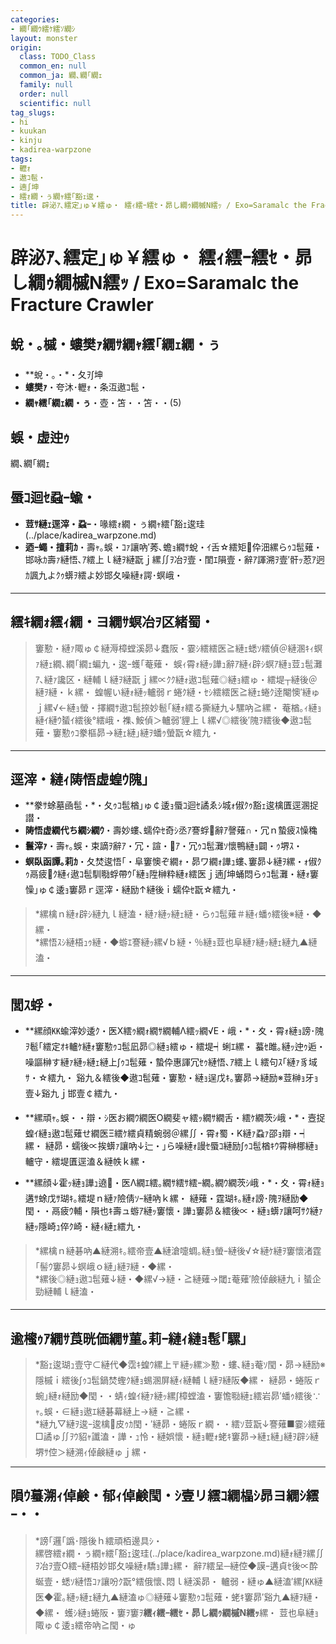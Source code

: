 ```yaml
---
categories:
- 繝｢繝ｳ繧ｹ繧ｿ繝ｼ
layout: monster
origin:
  class: TODO_Class
  common_en: null
  common_ja: 繝､繝｢繝ｪ
  family: null
  order: null
  scientific: null
tag_slugs:
- hi
- kuukan
- kinju
- kadirea-warpzone
tags:
- 轣ｫ
- 遨ｺ髢・
- 遖∫坤
- 繧ｫ繝・ぅ繝ｬ繧｢豁ｪ逡・
title: 辟泌ｱ､繧定｣ゅ￥繧ゅ・ 繧ｨ繧ｰ繧ｾ・昴し繝ｩ繝槭Ν繧ｯ / Exo=Saramalc the Fracture Crawler
---
```


# 辟泌ｱ､繧定｣ゅ￥繧ゅ・ 繧ｨ繧ｰ繧ｾ・昴し繝ｩ繝槭Ν繧ｯ / Exo=Saramalc the Fracture Crawler

## 蛻・｡槭・螻樊ｧ繝ｻ繝ｬ繧｢繝ｪ繝・ぅ
* **蛻・｡・*・夂ｦ∫坤  
* **螻樊ｧ**・夸沐･轣ｫ・条沍遨ｺ髢・ 
* **繝ｬ繧｢繝ｪ繝・ぅ**・壺・笘・・笘・・(5)

## 蜈・虚迚ｩ
繝､繝｢繝ｪ

## 蜃ｺ迴ｾ蝨ｰ蝓・
* **荳ｻ縺ｪ逕滓・蝨ｰ**・喙繧ｫ繝・ぅ繝ｬ繧｢豁ｪ逡珪(../place/kadirea_warpzone.md)  
* **迺ｰ蠅・擅莉ｶ**・壽ｬ｡蜈・ｺｧ讓吶′莠､蟾ｮ繝ｻ蛻・ｲ舌☆繧矩伜沺縲らｩｺ髢薙・邯咏ｶ壽ｧ縺悟､ｱ繧上ｌ縺ｦ縺翫ｊ縲∬ｦ冶ｦ壹・閨ｴ隕壹・辭ｱ諢溯ｦ壹′骭ｯ荵ｱ迥ｶ諷九よｸｩ蠎ｦ繧よ妙邯夂噪縺ｫ諤･螟峨・

---

## 繧ｷ繝ｫ繧ｨ繝・ヨ繝ｻ螟冶ｦ区緒蜀・
> 窶懃・縺ｧ陬ゅ￠縺溽樟螳溪昴↓蠢阪・霎ｼ繧繧医≧縺ｪ蟋ｿ繧偵＠縺溷ｷｨ螟ｧ縺ｪ繝､繝｢繝ｪ蝙九・逡ｰ蠖｢菴薙・ 
> 蜈ｨ霄ｫ縺ｯ譁ｭ辭ｱ縺ｨ辟ｼ螟ｱ縺ｮ荳ｭ髢灘ｱ､縺ｧ讒区・縺輔ｌ縺ｦ縺翫ｊ縲∝ｸｸ縺ｫ遨ｺ髢薙◎縺ｮ繧ゅ・繧堤┬縺後＠縺ｦ縺・ｋ縲・ 
> 蝗幄い縺ｫ縺ｯ轤弱ｒ蜷ｸ縺・ｾｼ繧繧医≧縺ｪ蜷ｸ逹閹懊′縺ゅｊ縲√←縺ｮ螢・擇繝ｻ遨ｺ髢捺妙髱｢縺ｫ繧る撕縺九↓騾吶≧縲・ 
> 菴楢｡ｨ縺ｮ縺ｲ縺ｳ蜑ｲ繧後°繧峨・襍､鮟偵＞轤弱′貍上ｌ縲√◎繧後′隗ｦ繧後◆遨ｺ髢薙・窶懃ｩｺ豢樞昴→縺ｪ縺｣縺ｦ蟠ｩ螢翫☆繧九・

---

## 逕滓・縺ｨ陦悟虚蝗ｳ隗｣
* **豢ｻ蜍墓凾髢・*・夂ｩｺ髢楢｣ゅ￠逶ｮ蜃ｺ迴ｾ譎ゑｼ城ｫ俶ｸｩ豁ｪ逡檎匱逕溷捉譛・ 
* **陦悟虚繝代ち繝ｼ繝ｳ**・壽妙螻､蠕伜ｾ奇ｼ丞ｱ謇蜉辭ｱ謦薙∩・冗ｎ蟄疲ｽ懆穐  
* **鬟滓ｧ**・壽ｬ｡蜈・束謫ｦ辭ｱ・冗・諠・ｱ・冗ｩｺ髢灘ｿ懷鴨縺ｮ闢・ｩ堺ｽ・ 
* **螟臥函譚｡莉ｶ**・夂焚逡悟｢・阜窶懊ぞ繝ｫ・昴ワ繝ｫ譁ｭ螻､窶昴↓縺ｦ縲・ｫ俶ｸｩ鬲疲ｸ縺ｨ遨ｺ髢馴㍾蜉帶ｳ｢縺ｮ陞榊粋縺ｫ繧医ｊ遖∫坤蛹悶らｩｺ髢灘・縺ｫ窶懆｣ゅ￠逶ｮ窶昴ｒ逕滓・縺励↑縺後ｉ蠕伜ｾ翫☆繧九・

> *縲檎ｎ縺ｫ辟ｼ縺九ｌ縺溘・縺ｧ縺ｯ縺ｪ縺・らｩｺ髢薙＃縺ｨ蟠ｩ繧後※縺・◆縲・  
> *縲悟ｽｼ縺梧ｭｩ縺・◆蝣ｴ謇縺ｯ縲√ｂ縺・％縺ｮ荳也阜縺ｧ縺ｯ縺ｪ縺九▲縺溘・

---

## 閭ｽ蜉・
* **縲顔㏍蝓滓妙逶ｸ・医Χ繧ｩ繝ｫ繝ｻ繝輔Λ繧ｯ繝√Ε・峨・*・夊・霄ｫ縺ｮ謗･隗ｦ髱｢繧定ｵｷ轤ｹ縺ｫ窶懃ｩｺ髢凪昴◎縺ｮ繧ゅ・繧堤┥蜊ｴ縲・ 
蟇ｾ雎｡縺ｯ迚ｩ逅・噪謳榊す縺ｧ縺ｯ縺ｪ縺上∫ｩｺ髢薙・蟄伜惠諢冗ｾｩ縺悟､ｱ繧上ｌ繧句ｽ｢縺ｧ豸域ｻ・☆繧九・ 
谿九＆繧後◆遨ｺ髢薙・窶懃・縺ｮ逞戊ｷ｡窶昴→縺励※荳榊ｮ牙ｮ壹↓谿九ｊ邯壹￠繧九・

* **縲頑ｬ｡蜈・・辯・ｼ医お繝ｳ繝医Ο繝斐ャ繧ｯ繝ｻ繝舌・繧ｹ繝茨ｼ峨・*・壼捉蝗ｲ縺ｮ遨ｺ髢薙せ繝医Ξ繧ｹ繧貞精蜿弱＠縲∬・霄ｫ蜀・Κ縺ｧ蝨ｧ邵ｮ辯・┥縲・ 
縺昴・蠕後∝挨蠎ｧ讓吶↓辷・｣ら噪縺ｫ謾ｾ蜃ｺ縺励∫ｩｺ髢楢ｷｳ霄榊梛縺ｮ轤守・繧堤匱逕溘＆縺帙ｋ縲・

* **縲顔↓霍ｯ縺ｮ譁ｭ遶・医Λ繝ｴ繧｡繝ｻ繧ｻ繧ｰ繝｡繝ｳ繝茨ｼ峨・*・夊・霄ｫ縺ｮ遘ｻ蜍戊ｻ瑚ｷ｡繧堤ｎ縺ｧ險倩ｿｰ縺吶ｋ縲・ 
縺薙・霆瑚ｷ｡縺ｫ謗･隗ｦ縺励◆閠・・鬲疲ｳ輔・隕也ｷ壽ュ蝣ｱ縺ｯ窶懷・譁ｭ窶昴＆繧後∝・縺ｮ蠎ｧ讓呵ｻｸ縺ｧ縺ｯ隱崎ｭ倅ｸ崎・縺ｨ縺ｪ繧九・

> *縲檎ｎ縺碁吶▲縺溯ｷ｡繧帝壹▲縺滄嚏蜩｡縺ｮ螢ｰ縺後√☆縺ｹ縺ｦ窶懷渚霆｢髻ｳ窶昴↓螟峨ｏ縺｣縺ｦ縺・◆縲・  
> *縲後◎縺ｮ遨ｺ髢薙↓縺・◆縲√→縺・≧縺薙→閾ｪ菴薙′險倬鹸縺九ｉ蜑企勁縺輔ｌ縺溘・

---

## 逾櫁ｩｱ繝ｻ莨晄価繝ｻ菫｡莉ｰ縺ｨ縺ｮ髢｢騾｣
> *豁ｪ逡瑚ｭ壹守⊂縺代◆霑ｷ蝗ｳ縲上〒縺ｯ縲≫懃・螻､縺ｮ菴ｿ閠・昴→縺励※隱槭ｉ繧後∫ｩｺ髢鍋焚蟶ｸ縺ｮ蜴溷屏縺ｨ縺輔ｌ縺ｦ縺阪◆縲・ 
縺昴・蜷阪ｒ蜿｣縺ｫ縺励◆閠・・蜻ｨ蝗ｲ縺ｧ縺ｯ縲∫樟螳溘・窶憺㍾縺ｪ繧岩昴′蟠ｩ繧後∵ｬ｡蜈・∈縺ｮ遨ｴ縺碁幕縺上→縺・≧縲・  
> *縺九▽縺ｦ逡ｰ逡檎皮ｩｶ閠・′縺昴・蜷阪ｒ繝・・繧ｿ荳翫↓謇薙■霎ｼ繧薙□譎ゅ∬ｦｳ貂ｬ讖溘・譁・ｭ怜・縺娯懷・縺ｮ轣ｫ蛯ｷ窶昴→縺ｪ縺｣縺ｦ辟ｼ縺堺ｻ倥＞縺溯ｨ倬鹸縺ゅｊ縲・

---

## 隕ｳ蟇溯ｨ倬鹸・郁ｨ倬鹸閠・ｼ壹リ繧ｺ繝橸ｼ昴ヨ繝ｼ繧ｰ・・

> *謗｢邏｢譌･隱後ｈ繧頑栢邊具ｼ・  
> 縲啓繧ｫ繝・ぅ繝ｬ繧｢豁ｪ逡珪(../place/kadirea_warpzone.md)縺ｫ縺ｦ縲∬ｦ冶ｦ壹Ο繧ｰ縺梧妙邯夂噪縺ｫ驕ｮ譁ｭ縲・ 
> 辭ｱ繧呈─縺倥◆謨ｰ遘貞ｾ後∝酔蜒壹・蟋ｿ縺悟ｺｧ讓吩ｸ翫°繧俄懷､悶ｌ縺溪昴・ 
> 轤弱・縺ゅ▲縺溘′縲∫㏍縺医◆霍｡縺ｯ縺ｪ縺九▲縺溘ゅ◎縺薙↓窶懃ｩｺ髢薙・蛯ｷ窶昴′谿九▲縺ｦ縺・◆縲・ 
> 蠖ｼ縺ｮ蜷阪・窶ｦ窶ｦ**繧ｨ繧ｰ繧ｾ・昴し繝ｩ繝槭Ν繧ｯ**縲・ 
> 荳也阜縺ｮ陬ゅ￠逶ｮ繧帝吶≧閠・ゅ